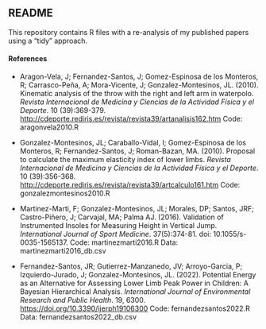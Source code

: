 
## README

This repository contains R files with a re-analysis of my published papers using a “tidy” approach.

#### References

* Aragon-Vela, J; Fernandez-Santos, J; Gomez-Espinosa de los Monteros, R; Carrasco-Peña, A; Mora-Vicente, J; Gonzalez-Montesinos, JL. (2010). Kinematic analysis of the throw with the right and left arm in waterpolo. *Revista Internacional de Medicina y Ciencias de la Actividad Física y el Deporte*. 10 (39):369-379. http://cdeporte.rediris.es/revista/revista39/artanalisis162.htm
Code: aragonvela2010.R

* Gonzalez-Montesinos, JL; Caraballo-Vidal, I; Gomez-Espinosa de los Monteros, R; Fernandez-Santos, J; Roman-Bazan, MA. (2010). Proposal to calculate the maximum elasticity index of lower limbs. *Revista Internacional de Medicina y Ciencias de la Actividad Física y el Deporte*. 10 (39):356-368. http://cdeporte.rediris.es/revista/revista39/artcalculo161.htm
Code: gonzalezmontesinos2010.R

* Martinez-Marti, F; Gonzalez-Montesinos, JL; Morales, DP; Santos, JRF; Castro-Piñero, J; Carvajal, MA; Palma AJ. (2016). Validation of Instrumented Insoles for Measuring Height in Vertical Jump. *International Journal of Sport Medicine*. 37(5):374-81. doi: 10.1055/s-0035-1565137.
Code: martinezmarti2016.R
Data: martinezmarti2016_db.csv

* Fernandez-Santos, JR; Gutierrez-Manzanedo, JV; Arroyo-Garcia, P; Izquierdo-Jurado, J; Gonzalez-Montesinos, JL. (2022). Potential Energy as an Alternative for Assessing Lower Limb Peak Power in Children: A Bayesian Hierarchical Analysis. *International Journal of Environmental Research and Public Health*. 19, 6300. https://doi.org/10.3390/ijerph19106300
Code: fernandezsantos2022.R
Data: fernandezsantos2022_db.csv

